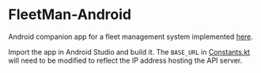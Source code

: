 # FleetMan-Android

Android companion app for a fleet management system implemented [here](https://github.com/Aayushjn/FleetMan).

Import the app in Android Studio and build it. The `BASE_URL` in [Constants.kt](./app/src/main/java/com/aayush/fleetmanager/util/common/Constants.kt) will need to be modified to reflect the IP address hosting the API server.
